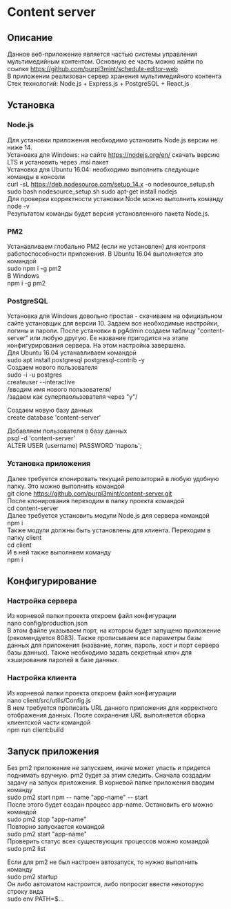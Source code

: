 # Content server
## Описание
Данное веб-приложение является частью системы управления мультимедийным контентом. Основную ее часть можно найти по ссылке https://github.com/purpl3mint/schedule-editor-web  
В приложении реализован сервер хранения мультимедийного контента  
Стек технологий: Node.js + Express.js + PostgreSQL + React.js  

## Установка
### Node.js
Для установки приложения необходимо установить Node.js версии не ниже 14.  
Установка для Windows: на сайте https://nodejs.org/en/ скачать версию LTS и установить через .msi пакет  
Установка для Ubuntu 16.04: необходимо выполнить следующие команды в консоли  
    curl -sL https://deb.nodesource.com/setup_14.x -o nodesource_setup.sh
    sudo bash nodesource_setup.sh
    sudo apt-get install nodejs  
Для проверки корректности установки Node можно выполнить команду  
    node -v  
Результатом команды будет версия установленного пакета Node.js.  

### PM2
Устанавливаем глобально PM2 (если не установлен) для контроля работоспособности приложения. В Ubuntu 16.04 выполняется это командой  
    sudo npm i -g pm2  
В Windows  
    npm i -g pm2  

### PostgreSQL
Установка для Windows довольно простая - скачиваем на официальном сайте установщик для версии 10. Задаем все необходимые настройки, логины и пароли.
После установки в pgAdmin создаем таблицу "content-server" или любую другую. Ее название пригодится на этапе конфигурирования сервера. На этом настройка завершена.  
Для Ubuntu 16.04 устанавливаем командой  
    sudo apt install postgresql postgresql-contrib -y  
Создаем нового пользователя  
    sudo -i -u postgres  
    createuser --interactive  
    /вводим имя нового пользователя/  
    /задаем как суперпаользователя через "y"/  

Создаем новую базу данных  
    create database 'content-server'  

Добавляем пользователя в базу данных  
    psql -d 'content-server'  
    ALTER USER (username) PASSWORD 'пароль';  

### Установка приложения
Далее требуется клонировать текущий репозиторий в любую удобную папку. Это можно выполнить командой  
    git clone https://github.com/purpl3mint/content-server.git  
После клонирования переходим в папку проекта командой  
    cd content-server  
Далее требуется установить модули Node.js для сервера командой  
    npm i  
Также модули должны быть установлены для клиента. Переходим в папку client  
    cd client  
И в ней также выполняем команду  
    npm i  

## Конфигурирование
### Настройка сервера
Из корневой папки проекта откроем файл конфигурации  
    nano config/production.json  
В этом файле указываем порт, на котором будет запущено приложение (рекомендуется 8083). Также прописываем все параметры базы данных для приложения (название, логин, пароль, хост и порт сервера базы данных). Также необходимо задать секретный ключ для хэширования паролей в базе данных.  
### Настройка клиента
Из корневой папки проекта откроем файл конфигурации  
    nano client/src/utils/Config.js  
В нем требуется прописать URL данного приложения для корректного отображения данных.
После сохранения URL выполняется сборка клиентской части командой  
    npm run client:build  

## Запуск приложения
Без pm2 приложение не запускаем, иначе может упасть и придется поднимать вручную. pm2 будет за этим следить. 
Сначала создадим задачу на запуск приложения. В корневой папке приложения вводим команду  
    sudo pm2 start npm -- name "app-name" -- start  
После этого будет создан процесс app-name. Остановить его можно командой  
    sudo pm2 stop "app-name"  
Повторно запускается командой  
    sudo pm2 start "app-name"  
Проверить статус всех существующих процессов можно командой  
    sudo pm2 list  

Если для pm2 не был настроен автозапуск, то нужно выполнить команду  
    sudo pm2 startup  
Он либо автоматом настроится, либо попросит ввести некоторую строку вида  
    sudo env PATH=$...  
